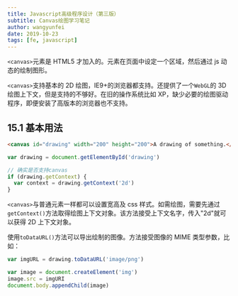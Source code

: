 ```yaml
---
title: Javascript高级程序设计（第三版）
subtitle: Canvas绘图学习笔记
author: wangyunfei
date: 2019-10-23
tags: [fe, javascript]
---
```


`<canvas>`元素是 HTML5 才加入的。元素在页面中设定一个区域，然后通过 js 动态的绘制图形。

`<canvas>`支持基本的 2D 绘图，IE9+的浏览器都支持。还提供了一个`WebGL`的 3D 绘图上下文，但是支持的不够好。在旧的操作系统比如 XP，缺少必要的绘图驱动程序，即便安装了高版本的浏览器也不支持。

## 15.1 基本用法

```HTML
<canvas id="drawing" width="200" height="200">A drawing of something.</canvas>
```

```javascript
var drawing = document.getElementById('drawing')

// 确实是否支持canvas
if (drawing.getContext) {
  var context = drawing.getContext('2d')
}
```

`<canvas>`与普通元素一样都可以设置宽高及 css 样式。如需绘图，需要先通过`getContext()`方法取得绘图上下文对象。该方法接受上下文名字，传入"2d"就可以获得 2D 上下文对象。

使用`toDataURL()`方法可以导出绘制的图像。方法接受图像的 MIME 类型参数，比如：

```javascript
var imgURL = drawing.toDataURL('image/png')

var image = document.createElement('img')
image.src = imgURI
document.body.appendChild(image)
```
